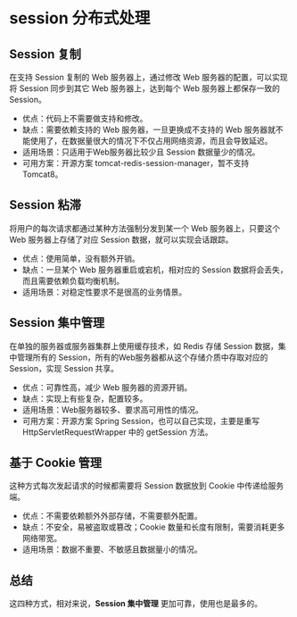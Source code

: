 # session 分布式处理

## Session 复制

在支持 Session 复制的 Web 服务器上，通过修改 Web 服务器的配置，可以实现将 Session 同步到其它 Web 服务器上，达到每个 Web 服务器上都保存一致的 Session。

- 优点：代码上不需要做支持和修改。
- 缺点：需要依赖支持的 Web 服务器，一旦更换成不支持的 Web 服务器就不能使用了，在数据量很大的情况下不仅占用网络资源，而且会导致延迟。
- 适用场景：只适用于Web服务器比较少且 Session 数据量少的情况。
- 可用方案：开源方案 tomcat-redis-session-manager，暂不支持 Tomcat8。

## Session 粘滞

将用户的每次请求都通过某种方法强制分发到某一个 Web 服务器上，只要这个 Web 服务器上存储了对应 Session 数据，就可以实现会话跟踪。

- 优点：使用简单，没有额外开销。
- 缺点：一旦某个 Web 服务器重启或宕机，相对应的 Session 数据将会丢失，而且需要依赖负载均衡机制。
- 适用场景：对稳定性要求不是很高的业务情景。

## Session 集中管理

在单独的服务器或服务器集群上使用缓存技术，如 Redis 存储 Session 数据，集中管理所有的 Session，所有的Web服务器都从这个存储介质中存取对应的 Session，实现 Session 共享。

- 优点：可靠性高，减少 Web 服务器的资源开销。
- 缺点：实现上有些复杂，配置较多。
- 适用场景：Web服务器较多、要求高可用性的情况。
- 可用方案：开源方案 Spring Session，也可以自己实现，主要是重写 HttpServletRequestWrapper 中的 getSession 方法。

## 基于 Cookie 管理

这种方式每次发起请求的时候都需要将 Session 数据放到 Cookie 中传递给服务端。

- 优点：不需要依赖额外外部存储，不需要额外配置。
- 缺点：不安全，易被盗取或篡改；Cookie 数量和长度有限制，需要消耗更多网络带宽。
- 适用场景：数据不重要、不敏感且数据量小的情况。

## 总结

这四种方式，相对来说，**Session 集中管理** 更加可靠，使用也是最多的。
